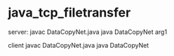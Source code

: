 java_tcp_filetransfer
=====================

server: javac DataCopyNet.java
        java DataCopyNet arg1
        
client javac DataCopyNet.java
       java DataCopyNet
